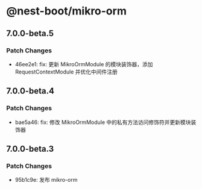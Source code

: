 # @nest-boot/mikro-orm

## 7.0.0-beta.5

### Patch Changes

- 46ee2e1: fix: 更新 MikroOrmModule 的模块装饰器，添加 RequestContextModule 并优化中间件注册

## 7.0.0-beta.4

### Patch Changes

- bae5a46: fix: 修改 MikroOrmModule 中的私有方法访问修饰符并更新模块装饰器

## 7.0.0-beta.3

### Patch Changes

- 95b1c9e: 发布 mikro-orm
